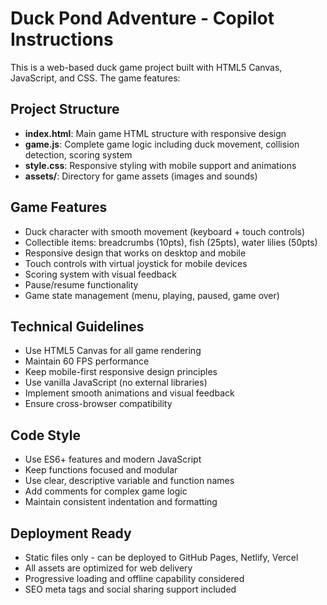 <!-- Use this file to provide workspace-specific custom instructions to Copilot. For more details, visit https://code.visualstudio.com/docs/copilot/copilot-customization#_use-a-githubcopilotinstructionsmd-file -->

# Duck Pond Adventure - Copilot Instructions

This is a web-based duck game project built with HTML5 Canvas, JavaScript, and CSS. The game features:

## Project Structure
- **index.html**: Main game HTML structure with responsive design
- **game.js**: Complete game logic including duck movement, collision detection, scoring system
- **style.css**: Responsive styling with mobile support and animations
- **assets/**: Directory for game assets (images and sounds)

## Game Features
- Duck character with smooth movement (keyboard + touch controls)
- Collectible items: breadcrumbs (10pts), fish (25pts), water lilies (50pts)
- Responsive design that works on desktop and mobile
- Touch controls with virtual joystick for mobile devices
- Scoring system with visual feedback
- Pause/resume functionality
- Game state management (menu, playing, paused, game over)

## Technical Guidelines
- Use HTML5 Canvas for all game rendering
- Maintain 60 FPS performance
- Keep mobile-first responsive design principles
- Use vanilla JavaScript (no external libraries)
- Implement smooth animations and visual feedback
- Ensure cross-browser compatibility

## Code Style
- Use ES6+ features and modern JavaScript
- Keep functions focused and modular
- Use clear, descriptive variable and function names
- Add comments for complex game logic
- Maintain consistent indentation and formatting

## Deployment Ready
- Static files only - can be deployed to GitHub Pages, Netlify, Vercel
- All assets are optimized for web delivery
- Progressive loading and offline capability considered
- SEO meta tags and social sharing support included
